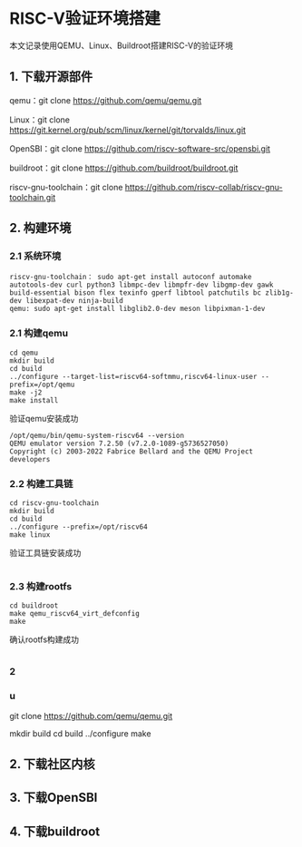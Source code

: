 # RISC-V验证环境搭建

本文记录使用QEMU、Linux、Buildroot搭建RISC-V的验证环境

## 1. 下载开源部件

qemu：git clone https://github.com/qemu/qemu.git

Linux：git clone https://git.kernel.org/pub/scm/linux/kernel/git/torvalds/linux.git

OpenSBI：git clone https://github.com/riscv-software-src/opensbi.git

buildroot：git clone  https://github.com/buildroot/buildroot.git

riscv-gnu-toolchain：git clone https://github.com/riscv-collab/riscv-gnu-toolchain.git

## 2. 构建环境

### 2.1 系统环境

```
riscv-gnu-toolchain： sudo apt-get install autoconf automake autotools-dev curl python3 libmpc-dev libmpfr-dev libgmp-dev gawk build-essential bison flex texinfo gperf libtool patchutils bc zlib1g-dev libexpat-dev ninja-build
qemu: sudo apt-get install libglib2.0-dev meson libpixman-1-dev
```

### 2.1 构建qemu

```
cd qemu
mkdir build
cd build
../configure --target-list=riscv64-softmmu,riscv64-linux-user --prefix=/opt/qemu
make -j2
make install

```

验证qemu安装成功

```
/opt/qemu/bin/qemu-system-riscv64 --version
QEMU emulator version 7.2.50 (v7.2.0-1089-g5736527050)
Copyright (c) 2003-2022 Fabrice Bellard and the QEMU Project developers
```

### 2.2 构建工具链

```
cd riscv-gnu-toolchain
mkdir build
cd build
../configure --prefix=/opt/riscv64
make linux
```

验证工具链安装成功

```

```

### 2.3 构建rootfs

```
cd buildroot
make qemu_riscv64_virt_defconfig
make
```

确认rootfs构建成功

```

```

### 2

### u

git clone https://github.com/qemu/qemu.git

mkdir build
cd build
../configure
make

## 2. 下载社区内核

## 3. 下载OpenSBI

## 4. 下载buildroot


